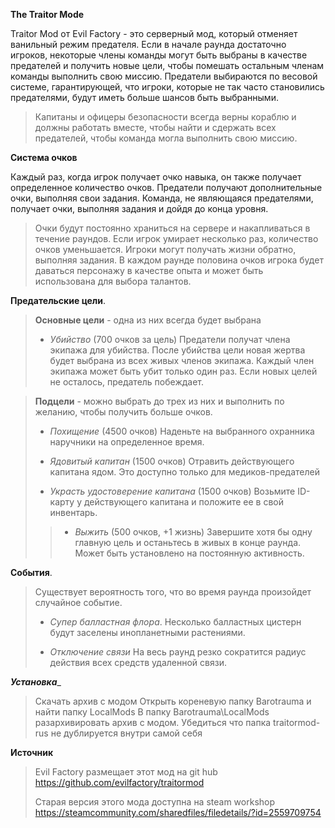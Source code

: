 __**The Traitor Mode**__

Traitor Mod от Evil Factory - это серверный мод, который отменяет ванильный режим предателя. Если в начале раунда достаточно игроков, некоторые члены команды могут быть выбраны в качестве предателей и получить новые цели, чтобы помешать остальным членам команды выполнить свою миссию. Предатели выбираются по весовой системе, гарантирующей, что игроки, которые не так часто становились предателями, будут иметь больше шансов быть выбранными. 
> Капитаны и офицеры безопасности всегда верны кораблю и должны работать вместе, чтобы найти и сдержать всех предателей, чтобы команда могла выполнить свою миссию.

__**Система очков**__

 Каждый раз, когда игрок получает очко навыка, он также получает определенное количество очков. Предатели получают дополнительные очки, выполняя свои задания. Команда, не являющаяся предателями, получает очки, выполняя задания и дойдя до конца уровня. 
> Очки будут постоянно храниться на сервере и накапливаться в течение раундов. Если игрок умирает несколько раз, количество очков уменьшается. Игроки могут получать жизни обратно, выполняя задания.
> В каждом раунде половина очков игрока будет даваться персонажу в качестве опыта и может быть использована для выбора талантов.

__**Предательские цели**__.

> **Основные цели** - одна из них всегда будет выбрана
> 
> - *Убийство* (700 очков за цель) 
> Предатели получат члена экипажа для убийства. После убийства цели новая жертва будет выбрана из всех живых членов экипажа. Каждый член экипажа может быть убит только один раз. Если новых целей не осталось, предатель побеждает.

> **Подцели** - можно выбрать до трех из них и выполнить по желанию, чтобы получить больше очков. 
> 
> - *Похищение* (4500 очков)
> Наденьте на выбранного охранника наручники на определенное время.
> 
> - *Ядовитый капитан* (1500 очков)
> Отравить действующего капитана ядом. Это доступно только для медиков-предателей
> 
> - *Украсть удостоверение капитана* (1500 очков)
> Возьмите ID-карту у действующего капитана и положите ее в свой инвентарь.
> 
> > - *Выжить* (500 очков, +1 жизнь)
> Завершите хотя бы одну главную цель и останьтесь в живых в конце раунда. Может быть установлено на постоянную активность.
 
__**События**__.

> Существует вероятность того, что во время раунда произойдет случайное событие.
> - *Супер балластная флора*.
> Несколько балластных цистерн будут заселены инопланетными растениями.
> 
> - *Отключение связи*
> На весь раунд резко сократится радиус действия всех средств удаленной связи.

_**Установка**__

>Скачать архив с модом
>Открыть кореневую папку Barotrauma и найти папку LocalMods
>В папку Barotrauma\LocalMods разархивировать архив с модом.
>Убедиться что папка traitormod-rus не дублируется внутри самой себя

__**Источник**__

> Evil Factory размещает этот мод на git hub
> https://github.com/evilfactory/traitormod
>
> Старая версия этого мода доступна на steam workshop
> https://steamcommunity.com/sharedfiles/filedetails/?id=2559709754
